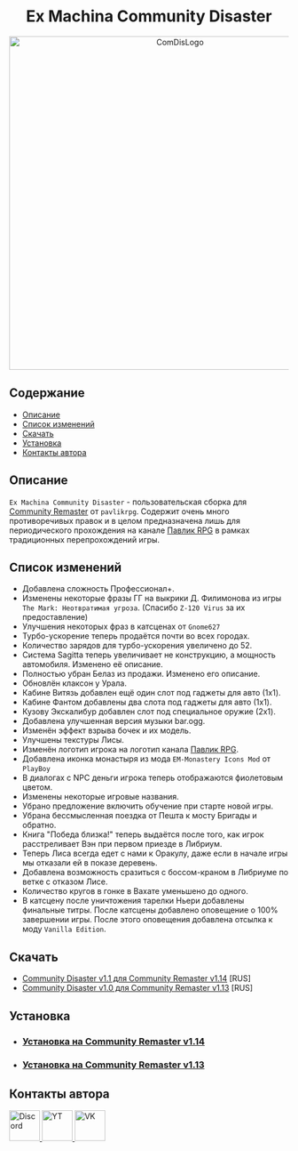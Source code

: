 <div align="center">
  <h1>Ex Machina Community Disaster</h1>
  <img src="https://i.imgur.com/Bcn7a8Z.png" alt="ComDisLogo", width="600">
</div>


## Содержание

- [Описание](#description_rus)
- [Список изменений](#changelist_main_rus)
- [Скачать](#download_rus)
- [Установка](#installation_rus)
- [Контакты автора](#contacts_rus)

<a id="description_rus"></a>

## Описание

`Ex Machina Community Disaster` - пользовательская сборка для [Community Remaster](https://github.com/DeusExMachinaTeam/EM-CommunityPatch/) от `pavlikrpg`. Содержит очень много противоречивых правок и в целом предназначена лишь для периодического прохождения на канале [Павлик RPG](https://www.youtube.com/@pavlikrpg) в рамках традиционных перепрохождений игры.

<a id="changelist_main_rus"></a>

## Список изменений

+ Добавлена сложность Профессионал+.
+ Изменены некоторые фразы ГГ на выкрики Д. Филимонова из игры `The Mark: Неотвратимая угроза`. (Спасибо `Z-120 Virus` за их предоставление)
+ Улучшения некоторых фраз в катсценах от `Gnome627`
+ Турбо-ускорение теперь продаётся почти во всех городах.
+ Количество зарядов для турбо-ускорения увеличено до 52.
+ Система Sagitta теперь увеличивает не конструкцию, а мощность автомобиля. Изменено её описание.
+ Полностью убран Белаз из продажи. Изменено его описание.
+ Обновлён клаксон у Урала.
+ Кабине Витязь добавлен ещё один слот под гаджеты для авто (1x1).
+ Кабине Фантом добавлены два слота под гаджеты для авто (1x1).
+ Кузову Экскалибур добавлен слот под специальное оружие (2x1).
+ Добавлена улучшенная версия музыки bar.ogg.
+ Изменён эффект взрыва бочек и их модель.
+ Улучшены текстуры Лисы.
+ Изменён логотип игрока на логотип канала [Павлик RPG](https://www.youtube.com/@pavlikrpg).
+ Добавлена иконка монастыря из мода `EM-Monastery Icons Mod` от `PlayBoy`
+ В диалогах с NPC деньги игрока теперь отображаются фиолетовым цветом.
+ Изменены некоторые игровые названия.
+ Убрано предложение включить обучение при старте новой игры.
+ Убрана бессмысленная поездка от Пешта к мосту Бригады и обратно.
+ Книга "Победа близка!" теперь выдаётся после того, как игрок расстреливает Вэн при первом приезде в Либриум.
+ Теперь Лиса всегда едет с нами к Оракулу, даже если в начале игры мы отказали ей в показе деревень.
+ Добавлена возможность сразиться с боссом-краном в Либриуме по ветке с отказом Лисе.
+ Количество кругов в гонке в Вахате уменьшено до одного.
+ В катсцену после уничтожения тарелки Ньери добавлены финальные титры. После катсцены добавлено оповещение о 100% завершении игры. После этого оповещения добавлена отсылка к моду `Vanilla Edition`.

<a id="download_rus"></a>

## Скачать 

* [Community Disaster v1.1 для Community Remaster v1.14](https://github.com/zatinu322/stream_builds/releases/tag/v1.1-cr) [RUS]
* [Community Disaster v1.0 для Community Remaster v1.13](https://github.com/zatinu322/stream_builds/releases/tag/v1.0-cr) [RUS]

<a id="installation_rus"></a>

## Установка

+ ### [Установка на Community Remaster v1.14](https://github.com/zatinu322/stream_builds/wiki/Installation-Guide-for-Community-Remaster-v1.14)
+ ### [Установка на Community Remaster v1.13](https://github.com/zatinu322/stream_builds/wiki/Installation-Guide-for-Community-Remaster-v1.13)

<a id="contacts_rus"></a>

## Контакты автора

<div align="left">
  <a href="https://discord.gg/sPrGBP9aFd">
    <img src="https://i.imgur.com/1p7N4lm.png" alt="Discord" height="55">
  </a>
  <a href="https://www.youtube.com/user/rpggameland">
    <img src="https://i.imgur.com/eZj65ig.png" alt="YT" height="55">
  </a>
  <a href="https://vk.com/id316894646">
    <img src="https://i.imgur.com/4lcRJSW.png" alt="VK" height="55">
</a>

</div>